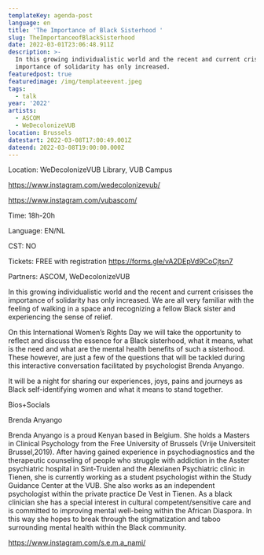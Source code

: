 ```yaml
---
templateKey: agenda-post
language: en
title: 'The Importance of Black Sisterhood '
slug: TheImportanceofBlackSisterhood
date: 2022-03-01T23:06:48.911Z
description: >-
  In this growing individualistic world and the recent and current crisisses the
  importance of solidarity has only increased. 
featuredpost: true
featuredimage: /img/templateevent.jpeg
tags:
  - talk
year: '2022'
artists:
  - ASCOM
  - WeDecolonizeVUB
location: Brussels
datestart: 2022-03-08T17:00:49.001Z
dateend: 2022-03-08T19:00:00.000Z
---
```

Location: WeDecolonizeVUB Library, VUB Campus 

https://www.instagram.com/wedecolonizevub/ 

https://www.instagram.com/vubascom/ 

Time: 18h-20h

Language: EN/NL

CST: NO

Tickets: FREE with registration https://forms.gle/vA2DEpVd9CoCjtsn7 

Partners: ASCOM, WeDecolonizeVUB 

In this growing individualistic world and the recent and current crisisses the importance of solidarity has only increased. We are all very familiar with the feeling of walking in a space and recognizing a fellow Black sister and experiencing the sense of relief. 

On this International Women’s Rights Day we will take the opportunity to reflect and discuss the essence for a Black sisterhood, what it means, what is the need and what are the mental health benefits of such a sisterhood. These however, are just a few of the questions that will be tackled during this interactive conversation facilitated by psychologist Brenda Anyango. 

It will be a night for sharing our experiences, joys, pains and journeys as Black self-identifying women and what it means to stand together.

Bios+Socials

Brenda Anyango

Brenda Anyango is a proud Kenyan based in Belgium. She holds a Masters in Clinical Psychology from the Free University of Brussels (Vrije Universiteit Brussel,2019). After having gained experience in psychodiagnostics and the therapeutic counseling of people who struggle with addiction in the Asster psychiatric hospital in Sint-Truiden and the Alexianen Psychiatric clinic in Tienen, she is currently working as a student psychologist within the Study Guidance Center at the VUB. She also works as an independent psychologist  within the private practice De Vest in Tienen. As a black clinician she has a special interest in cultural competent/sensitive care and is committed to improving mental well-being within the African Diaspora. In this way she hopes to break through the stigmatization and taboo surrounding mental health within the Black community.

https://www.instagram.com/s.e.m.a_nami/
